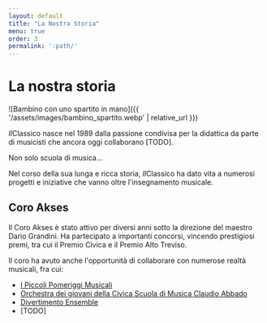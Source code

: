 ```yaml
---
layout: default
title: "La Nostra Storia"
menu: true
order: 3
permalink: ':path/'
---
```


# La nostra storia

![Bambino con uno spartito in mano]({{ '/assets/images/bambino_spartito.webp' | relative_url }})

*Il*Classico nasce nel 1989 dalla passione condivisa per la didattica da parte di musicisti che ancora oggi collaborano [TODO].

Non solo scuola di musica...

Nel corso della sua lunga e ricca storia, *Il*Classico ha dato vita a numerosi progetti e iniziative che vanno oltre l'insegnamento musicale.

## Coro Akses
Il Coro Akses è stato attivo per diversi anni sotto la direzione del maestro Dario Grandini. Ha partecipato a importanti concorsi, vincendo prestigiosi premi, tra cui il Premio Civica e il Premio Alto Treviso.

Il coro ha avuto anche l'opportunità di collaborare con numerose realtà musicali, fra cui:
- [I Piccoli Pomeriggi Musicali](https://www.ipomeriggi.it/accademia-di-formazione-i-piccoli-pomeriggi-musicali-banner/)
- [Orchestra dei giovani della Civica Scuola di Musica Claudio Abbado](https://musica.fondazionemilano.eu/progetti/orchestre-e-gruppi-stabili/orchestra-dei-giovani)
- [Divertimento Ensemble](https://www.divertimentoensemble.it/)
- [TODO]

